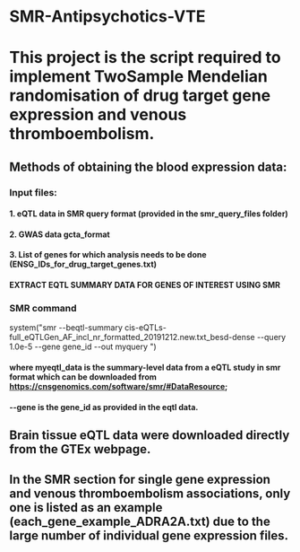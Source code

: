 # SMR-Antipsychotics-VTE
# This project is the script required to implement TwoSample Mendelian randomisation of drug target gene expression and venous thromboembolism.
## Methods of obtaining the blood expression data:
### Input files:
#### 1. eQTL data in SMR query format (provided in the smr_query_files folder)
#### 2. GWAS data gcta_format
#### 3. List of genes for which analysis needs to be done (ENSG_IDs_for_drug_target_genes.txt)
#### EXTRACT EQTL SUMMARY DATA FOR GENES OF INTEREST USING SMR  
### SMR command
system("smr --beqtl-summary cis-eQTLs-full_eQTLGen_AF_incl_nr_formatted_20191212.new.txt_besd-dense --query 1.0e-5 --gene gene_id --out myquery
")
#### where myeqtl_data is the summary-level data from a eQTL study in smr format which can be downloaded from https://cnsgenomics.com/software/smr/#DataResource;
#### --gene is the gene_id as provided in the eqtl data.
## Brain tissue eQTL data were downloaded directly from the GTEx webpage.
## In the SMR section for single gene expression and venous thromboembolism associations, only one is listed as an example (each_gene_example_ADRA2A.txt) due to the large number of individual gene expression files.
